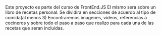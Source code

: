 Este proyecto es parte del curso de FrontEnd.JS
El mismo sera sobre un libro de recetas personal.
Se dividira en secciones de acuerdo al tipo de comida(al menos 3)
Encontraremos imagenes, videos, referencias a cocineros y sobre todo el paso a paso que realizo para cada una de las recetas que seran incluidas.


